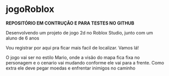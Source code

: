 # jogoRoblox


**REPOSITÓRIO EM CONTRUÇÃO E PARA TESTES NO GITHUB**

Desenvolvendo um projeto de jogo 2d no Roblox Studio, junto com um aluno de 6 anos

Vou registrar por aqui pra ficar mais facil de localizar. Vamos lá!

O jogo vai ser no estilo Mario, onde a visão do mapa fica fixa no personagem e o cenario vai mudando conforme ele vai para a frente. Como extra ele deve pegar moedas e enfrentar inimigos no caminho
